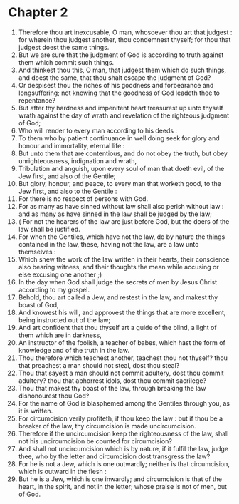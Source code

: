 # Chapter 2

1. Therefore thou art inexcusable, O man, whosoever thou art that judgest : for wherein thou judgest another, thou condemnest thyself; for thou that judgest doest the same things.
2. But we are sure that the judgment of God is according to truth against them which commit such things.
3. And thinkest thou this, O man, that judgest them which do such things, and doest the same, that thou shalt escape the judgment of God?
4. Or despisest thou the riches of his goodness and forbearance and longsuffering; not knowing that the goodness of God leadeth thee to repentance?
5. But after thy hardness and impenitent heart treasurest up unto thyself wrath against the day of wrath and revelation of the righteous judgment of God;
6. Who will render to every man according to his deeds :
7. To them who by patient continuance in well doing seek for glory and honour and immortality, eternal life :
8. But unto them that are contentious, and do not obey the truth, but obey unrighteousness, indignation and wrath,
9. Tribulation and anguish, upon every soul of man that doeth evil, of the Jew first, and also of the Gentile;
10. But glory, honour, and peace, to every man that worketh good, to the Jew first, and also to the Gentile :
11. For there is no respect of persons with God.
12. For as many as have sinned without law shall also perish without law : and as many as have sinned in the law shall be judged by the law;
13. ( For not the hearers of the law are just before God, but the doers of the law shall be justified.
14. For when the Gentiles, which have not the law, do by nature the things contained in the law, these, having not the law, are a law unto themselves :
15. Which shew the work of the law written in their hearts, their conscience also bearing witness, and their thoughts the mean while accusing or else excusing one another ;)
16. In the day when God shall judge the secrets of men by Jesus Christ according to my gospel.
17. Behold, thou art called a Jew, and restest in the law, and makest thy boast of God,
18. And knowest his will, and approvest the things that are more excellent, being instructed out of the law;
19. And art confident that thou thyself art a guide of the blind, a light of them which are in darkness,
20. An instructor of the foolish, a teacher of babes, which hast the form of knowledge and of the truth in the law.
21. Thou therefore which teachest another, teachest thou not thyself? thou that preachest a man should not steal, dost thou steal?
22. Thou that sayest a man should not commit adultery, dost thou commit adultery? thou that abhorrest idols, dost thou commit sacrilege?
23. Thou that makest thy boast of the law, through breaking the law dishonourest thou God?
24. For the name of God is blasphemed among the Gentiles through you, as it is written.
25. For circumcision verily profiteth, if thou keep the law : but if thou be a breaker of the law, thy circumcision is made uncircumcision.
26. Therefore if the uncircumcision keep the righteousness of the law, shall not his uncircumcision be counted for circumcision?
27. And shall not uncircumcision which is by nature, if it fulfil the law, judge thee, who by the letter and circumcision dost transgress the law?
28. For he is not a Jew, which is one outwardly; neither is that circumcision, which is outward in the flesh :
29. But he is a Jew, which is one inwardly; and circumcision is that of the heart, in the spirit, and not in the letter; whose praise is not of men, but of God.

